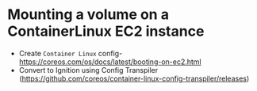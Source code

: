 # Mounting a volume on a ContainerLinux EC2 instance
* Create `Container Linux` config-
  https://coreos.com/os/docs/latest/booting-on-ec2.html
* Convert to Ignition using Config Transpiler (https://github.com/coreos/container-linux-config-transpiler/releases)
